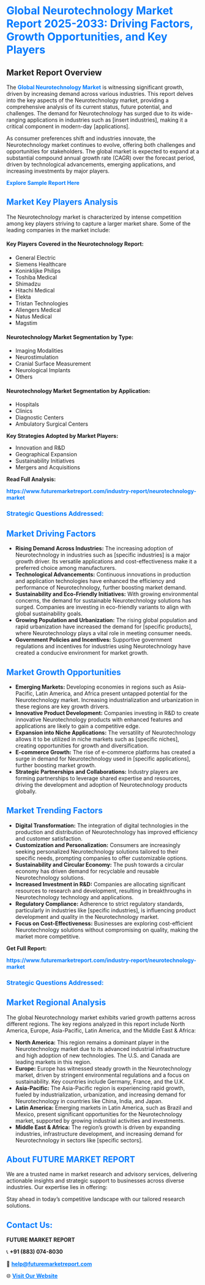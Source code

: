 <h1 style="color: #007BFF;">Global Neurotechnology Market Report 2025-2033: Driving Factors, Growth Opportunities, and Key Players</h1>

<section id="overview">
<h2>Market Report Overview</h2>
<p>The <a href="https://www.futuremarketreport.com/industry-report/neurotechnology-market" style="color: #007BFF; text-decoration: none;"><strong>Global Neurotechnology Market</strong></a> is witnessing significant growth, driven by increasing demand across various industries. This report delves into the key aspects of the Neurotechnology market, providing a comprehensive analysis of its current status, future potential, and challenges. The demand for Neurotechnology has surged due to its wide-ranging applications in industries such as [insert industries], making it a critical component in modern-day [applications].</p>
<p>As consumer preferences shift and industries innovate, the Neurotechnology market continues to evolve, offering both challenges and opportunities for stakeholders. The global market is expected to expand at a substantial compound annual growth rate (CAGR) over the forecast period, driven by technological advancements, emerging applications, and increasing investments by major players.</p>
</section>

<section id="overview">
<p><a href="https://www.futuremarketreport.com/request-sample/reportId=98903" style="color: #007BFF; text-decoration: none;"><strong>Explore Sample Report Here</strong></a></p>
</section>

<section id="key-players">
<h2 style="color: #007BFF;">Market Key Players Analysis</h2>
<p>The Neurotechnology market is characterized by intense competition among key players striving to capture a larger market share. Some of the leading companies in the market include:</p>
<h4>Key Players Covered in the Neurotechnology Report:</h4>
<ul><li>General Electric</li><li>Siemens Healthcare</li><li>Koninklijke Philips</li><li>Toshiba Medical</li><li>Shimadzu</li><li>Hitachi Medical</li><li>Elekta</li><li>Tristan Technologies</li><li>Allengers Medical</li><li>Natus Medical</li><li>Magstim</li></ul>
<h4>Neurotechnology Market Segmentation by Type:</h4>
<ul><li>Imaging Modalities</li><li>Neurostimulation</li><li>Cranial Surface Measurement</li><li>Neurological Implants</li><li>Others</li></ul>

<h4>Neurotechnology Market Segmentation by Application:</h4>
<ul><li>Hospitals</li><li>Clinics</li><li>Diagnostic Centers</li><li>Ambulatory Surgical Centers</li></ul>
<p><strong>Key Strategies Adopted by Market Players:</strong></p>
<ul>
<li>Innovation and R&D</li>
<li>Geographical Expansion</li>
<li>Sustainability Initiatives</li>
<li>Mergers and Acquisitions</li>
</ul>
</section>

<section>
<p><strong>Read Full Analysis: </strong></p><a href="https://www.futuremarketreport.com/industry-report/neurotechnology-market" style="color: #007BFF; text-decoration: none;"><strong>https://www.futuremarketreport.com/industry-report/neurotechnology-market</strong></a>
<h3 style="color: #007BFF;">Strategic Questions Addressed:</h3>
</section>

<section id="driving-factors">
<h2 style="color: #007BFF;">Market Driving Factors</h2>
<ul>
<li><strong>Rising Demand Across Industries:</strong> The increasing adoption of Neurotechnology in industries such as [specific industries] is a major growth driver. Its versatile applications and cost-effectiveness make it a preferred choice among manufacturers.</li>
<li><strong>Technological Advancements:</strong> Continuous innovations in production and application technologies have enhanced the efficiency and performance of Neurotechnology, further boosting market demand.</li>
<li><strong>Sustainability and Eco-Friendly Initiatives:</strong> With growing environmental concerns, the demand for sustainable Neurotechnology solutions has surged. Companies are investing in eco-friendly variants to align with global sustainability goals.</li>
<li><strong>Growing Population and Urbanization:</strong> The rising global population and rapid urbanization have increased the demand for [specific products], where Neurotechnology plays a vital role in meeting consumer needs.</li>
<li><strong>Government Policies and Incentives:</strong> Supportive government regulations and incentives for industries using Neurotechnology have created a conducive environment for market growth.</li>
</ul>
</section>

<section id="growth-opportunities">
<h2 style="color: #007BFF;">Market Growth Opportunities</h2>
<ul>
<li><strong>Emerging Markets:</strong> Developing economies in regions such as Asia-Pacific, Latin America, and Africa present untapped potential for the Neurotechnology market. Increasing industrialization and urbanization in these regions are key growth drivers.</li>
<li><strong>Innovative Product Development:</strong> Companies investing in R&D to create innovative Neurotechnology products with enhanced features and applications are likely to gain a competitive edge.</li>
<li><strong>Expansion into Niche Applications:</strong> The versatility of Neurotechnology allows it to be utilized in niche markets such as [specific niches], creating opportunities for growth and diversification.</li>
<li><strong>E-commerce Growth:</strong> The rise of e-commerce platforms has created a surge in demand for Neurotechnology used in [specific applications], further boosting market growth.</li>
<li><strong>Strategic Partnerships and Collaborations:</strong> Industry players are forming partnerships to leverage shared expertise and resources, driving the development and adoption of Neurotechnology products globally.</li>
</ul>
</section>

<section id="trending-factors">
<h2 style="color: #007BFF;">Market Trending Factors</h2>
<ul>
<li><strong>Digital Transformation:</strong> The integration of digital technologies in the production and distribution of Neurotechnology has improved efficiency and customer satisfaction.</li>
<li><strong>Customization and Personalization:</strong> Consumers are increasingly seeking personalized Neurotechnology solutions tailored to their specific needs, prompting companies to offer customizable options.</li>
<li><strong>Sustainability and Circular Economy:</strong> The push towards a circular economy has driven demand for recyclable and reusable Neurotechnology solutions.</li>
<li><strong>Increased Investment in R&D:</strong> Companies are allocating significant resources to research and development, resulting in breakthroughs in Neurotechnology technology and applications.</li>
<li><strong>Regulatory Compliance:</strong> Adherence to strict regulatory standards, particularly in industries like [specific industries], is influencing product development and quality in the Neurotechnology market.</li>
<li><strong>Focus on Cost-Effectiveness:</strong> Businesses are exploring cost-efficient Neurotechnology solutions without compromising on quality, making the market more competitive.</li>
</ul>
</section>

<section>
<p><strong>Get Full Report: </strong></p><a href="https://www.futuremarketreport.com/industry-report/neurotechnology-market" style="color: #007BFF; text-decoration: none;"><strong>https://www.futuremarketreport.com/industry-report/neurotechnology-market</strong></a>
<h3 style="color: #007BFF;">Strategic Questions Addressed:</h3>
</section>


<section id="regional-analysis">
<h2 style="color: #007BFF;">Market Regional Analysis</h2>
<p>The global Neurotechnology market exhibits varied growth patterns across different regions. The key regions analyzed in this report include North America, Europe, Asia-Pacific, Latin America, and the Middle East & Africa:</p>
<ul>
<li><strong>North America:</strong> This region remains a dominant player in the Neurotechnology market due to its advanced industrial infrastructure and high adoption of new technologies. The U.S. and Canada are leading markets in this region.</li>
<li><strong>Europe:</strong> Europe has witnessed steady growth in the Neurotechnology market, driven by stringent environmental regulations and a focus on sustainability. Key countries include Germany, France, and the U.K.</li>
<li><strong>Asia-Pacific:</strong> The Asia-Pacific region is experiencing rapid growth, fueled by industrialization, urbanization, and increasing demand for Neurotechnology in countries like China, India, and Japan.</li>
<li><strong>Latin America:</strong> Emerging markets in Latin America, such as Brazil and Mexico, present significant opportunities for the Neurotechnology market, supported by growing industrial activities and investments.</li>
<li><strong>Middle East & Africa:</strong> The region’s growth is driven by expanding industries, infrastructure development, and increasing demand for Neurotechnology in sectors like [specific sectors].</li>
</ul>
</section>

<footer>
<h2 style="color: #007BFF;">About FUTURE MARKET REPORT</h2>
<p>We are a trusted name in market research and advisory services, delivering actionable insights and strategic support to businesses across diverse industries. Our expertise lies in offering:</p>

<p>Stay ahead in today’s competitive landscape with our tailored research solutions.</p>

<h2 style="color: #007BFF;">Contact Us:</h2>
<p><strong>FUTURE MARKET REPORT</strong></p>
<p>📞 <strong>+91 (883) 074-8030</strong></p>
<p>📧 <strong><a href="mailto:help@futuremarketreport.com" style="color: #007BFF;">help@futuremarketreport.com</a></strong></p>
<p>🌐 <strong><a href="https://www.futuremarketreport.com/" style="color: #007BFF;">Visit Our Website</a></strong></p>
</footer>